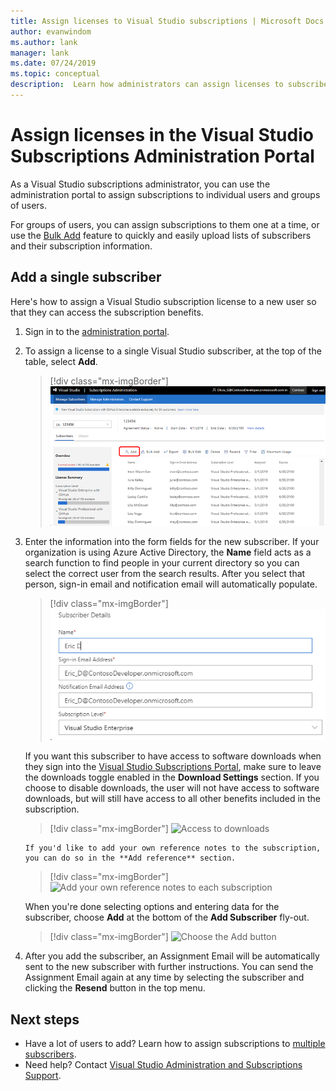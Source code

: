 ```yaml
---
title: Assign licenses to Visual Studio subscriptions | Microsoft Docs
author: evanwindom
ms.author: lank
manager: lank
ms.date: 07/24/2019
ms.topic: conceptual
description:  Learn how administrators can assign licenses to subscribers
---
```


# Assign licenses in the Visual Studio Subscriptions Administration Portal
As a Visual Studio subscriptions administrator, you can use the administration portal to assign subscriptions to individual users and groups of users.

For groups of users, you can assign subscriptions to them one at a time, or use the [Bulk Add](assign-license-bulk.md) feature to quickly and easily upload lists of subscribers and their subscription information.

## Add a single subscriber
Here's how to assign a Visual Studio subscription license to a new user so that they can access the subscription benefits.

1. Sign in to the [administration portal](https://manage.visualstudio.com).
2. To assign a license to a single Visual Studio subscriber, at the top of the table, select **Add**.
   > [!div class="mx-imgBorder"]
   > ![Add a single subscriber](media/add-single-subscriber.png)
3. Enter the information into the form fields for the new subscriber. If your organization is using Azure Active Directory, the **Name** field acts as a search function to find people in your current directory so you can select the correct user from the search results. After you select that person, sign-in email and notification email will automatically populate.
   > [!div class="mx-imgBorder"]
   > ![Subscriber details](_img/assign-license-add/subscriber-details.png)

    If you want this subscriber to have access to software downloads when they sign into the [Visual Studio Subscriptions Portal](https://my.visualstudio.com?wt.mc_id=o~msft~docs), make sure to leave the downloads toggle enabled in the **Download Settings** section. If you choose to disable downloads, the user will not have access to software downloads, but will still have access to all other benefits included in the subscription.
   > [!div class="mx-imgBorder"]
   > ![Access to downloads](media/access-to-downloads.png)

       If you'd like to add your own reference notes to the subscription, you can do so in the **Add reference** section.
   > [!div class="mx-imgBorder"]
   > ![Add your own reference notes to each subscription](media/add-subscriber-reference-notes.png)

    When you're done selecting options and entering data for the subscriber, choose **Add** at the bottom of the **Add Subscriber** fly-out.
   > [!div class="mx-imgBorder"]
   > ![Choose the Add button](media/add-button.png)

4. After you add the subscriber, an Assignment Email will be automatically sent to the new subscriber with further instructions. You can send the Assignment Email again at any time by selecting the subscriber and clicking the **Resend** button in the top menu.

## Next steps
- Have a lot of users to add?  Learn how to assign subscriptions to [multiple subscribers](assign-license-bulk.md).
- Need help?  Contact [Visual Studio Administration and Subscriptions Support](https://visualstudio.microsoft.com/support/support-overview-vs).

